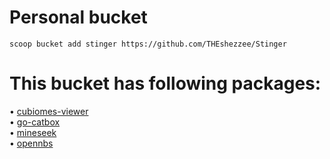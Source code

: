 # Personal bucket

```
scoop bucket add stinger https://github.com/THEshezzee/Stinger
```
# This bucket has following packages:

• [cubiomes-viewer](https://github.com/Cubitect/cubiomes-viewer)  
• [go-catbox](https://github.com/wabarc/go-catbox)  
• [mineseek](https://github.com/MrMarble/mineseek)  
• [opennbs](https://github.com/OpenNBS/OpenNoteBlockStudio)